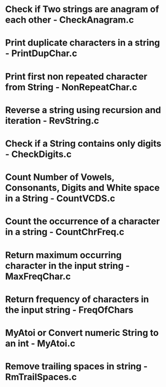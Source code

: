 # Check if Two strings are anagram of each other - CheckAnagram.c
# Print duplicate characters in a string - PrintDupChar.c
# Print first non repeated character from String - NonRepeatChar.c
# Reverse a string using recursion and iteration - RevString.c
# Check if a String contains only digits - CheckDigits.c
# Count Number of Vowels, Consonants, Digits and White space in a String - CountVCDS.c
# Count the occurrence of a character in a string - CountChrFreq.c
# Return maximum occurring character in the input string - MaxFreqChar.c
# Return frequency of characters in the input string - FreqOfChars
# MyAtoi or Convert numeric String to an int - MyAtoi.c
# Remove trailing spaces in string - RmTrailSpaces.c
